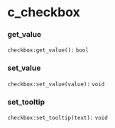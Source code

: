 # c\_checkbox

### get\_value

`checkbox:get_value():` `bool`

### set\_value

`checkbox:set_value(value):` `void`

### set\_tooltip

`checkbox:set_tooltip(text):` `void`
